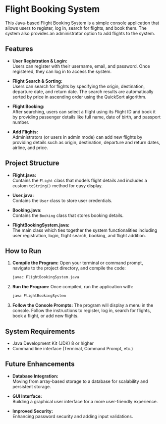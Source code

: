 # Flight Booking System

This Java-based Flight Booking System is a simple console application that allows users to register, log in, search for flights, and book them. The system also provides an administrator option to add flights to the system.

## Features

- **User Registration & Login:**  
  Users can register with their username, email, and password. Once registered, they can log in to access the system.

- **Flight Search & Sorting:**  
  Users can search for flights by specifying the origin, destination, departure date, and return date. The search results are automatically sorted by price in ascending order using the QuickSort algorithm.

- **Flight Booking:**  
  After searching, users can select a flight using its Flight ID and book it by providing passenger details like full name, date of birth, and passport number.

- **Add Flights:**  
  Administrators (or users in admin mode) can add new flights by providing details such as origin, destination, departure and return dates, airline, and price.

## Project Structure

- **Flight.java:**  
  Contains the `Flight` class that models flight details and includes a custom `toString()` method for easy display.

- **User.java:**  
  Contains the `User` class to store user credentials.

- **Booking.java:**  
  Contains the `Booking` class that stores booking details.

- **FlightBookingSystem.java:**  
  The main class which ties together the system functionalities including user registration, login, flight search, booking, and flight addition.

## How to Run

1. **Compile the Program:**
   Open your terminal or command prompt, navigate to the project directory, and compile the code:
   ```bash
   javac FlightBookingSystem.java
   ```

2. **Run the Program:**
   Once compiled, run the application with:
   ```bash
   java FlightBookingSystem
   ```

3. **Follow the Console Prompts:**
   The program will display a menu in the console. Follow the instructions to register, log in, search for flights, book a flight, or add new flights.

## System Requirements

- Java Development Kit (JDK) 8 or higher
- Command line interface (Terminal, Command Prompt, etc.)

## Future Enhancements

- **Database Integration:**  
  Moving from array-based storage to a database for scalability and persistent storage.

- **GUI Interface:**  
  Building a graphical user interface for a more user-friendly experience.

- **Improved Security:**  
  Enhancing password security and adding input validations.
